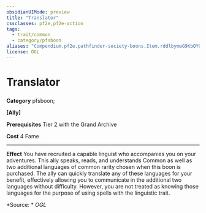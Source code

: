 ```yaml
---
obsidianUIMode: preview
title: "Translator"
cssclasses: pf2e,pf2e-action
tags:
  - trait/common
  - category/pfsboon
aliases: "Compendium.pf2e.pathfinder-society-boons.Item.rddlbymeG9KbQYQM"
license: OGL
---
```

# Translator

### 

**Category** pfsboon; 




**\[Ally\]**

**Prerequisites** Tier 2 with the Grand Archive

**Cost** 4 Fame

* * *

**Effect** You have recruited a capable linguist who accompanies you on your adventures. This ally speaks, reads, and understands Common as well as two additional languages of common rarity chosen when this boon is purchased. The ally can quickly translate any of these languages for your benefit, effectively allowing you to communicate in the additional two languages without difficulty. However, you are not treated as knowing those languages for the purpose of using spells with the linguistic trait.

*Source: *
*OGL*